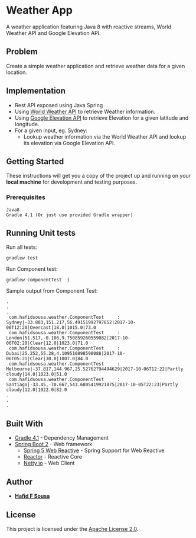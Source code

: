 # Weather App

A weather application featuring Java 8 with reactive streams, World Weather API and Google Elevation API. 

## Problem
Create a simple weather application and retrieve weather data for a given location.

## Implementation
* Rest API exposed using Java Spring
* Using [World Weather API](https://developer.worldweatheronline.com/) to retrieve Weather information.
* Using [Google Elevation API](https://developers.google.com/maps/documentation/elevation/start) to retrieve Elevation for a given latitude and longitude.
* For a given input, eg. Sydney:
  * Lookup weather information via the World Weather API and lookup its elevation via Google Elevation API.

## Getting Started

These instructions will get you a copy of the project up and running on your **local machine** for development and testing purposes.

### Prerequisites

```
Java8
Gradle 4.1 (Or just use provided Gradle wrapper)

```

## Running Unit tests

Run all tests:

```
gradlew test
```
Run Component test:
   
```
gradlew componentTest -i

```

Sample output from Component Test:
```
.
.
.
 com.hafidsousa.weather.ComponentTest     : Sydney|-33.883,151.217,56.49151992797852|2017-10-06T12:20|Overcast|18.0|1015.0|73.0
 com.hafidsousa.weather.ComponentTest     : London|51.517,-0.106,9.750859260559082|2017-10-06T02:20|Clear|12.0|1023.0|71.0
 com.hafidsousa.weather.ComponentTest     : Dubai|25.252,55.28,4.109510898590088|2017-10-06T05:21|Clear|30.0|1007.0|84.0
 com.hafidsousa.weather.ComponentTest     : Melbourne|-37.817,144.967,25.52762794494629|2017-10-06T12:22|Partly cloudy|14.0|1023.0|51.0
 com.hafidsousa.weather.ComponentTest     : Santiago|-33.45,-70.667,543.6805419921875|2017-10-05T22:23|Partly cloudy|12.0|1022.0|82.0
.
.
.
```

## Built With

* [Gradle 4.1](https://docs.gradle.org/4.1/userguide/userguide.html) - Dependency Management
* [Spring Boot 2](https://docs.spring.io/spring-boot/docs/2.0.0.M4/reference/htmlsingle/) - Web framework
	* [Spring 5 Web Reactive](https://docs.spring.io/spring-framework/docs/5.0.0.M4/spring-framework-reference/htmlsingle/) - Spring Support for Web Reactive
	* [Reactor](https://projectreactor.io/) - Reactive Core
	* [Netty io]( https://netty.io/) - Web Client

## Author

* **[Hafid F Sousa](https://github.com/hafidsousa)**

## License

This project is licensed under the [Apache License 2.0](LICENSE).
